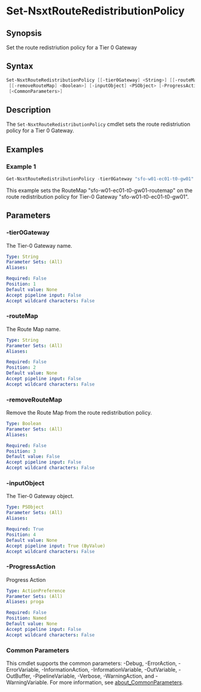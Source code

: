 # Set-NsxtRouteRedistributionPolicy

## Synopsis

Set the route redistriution policy for a Tier 0 Gateway

## Syntax

```powershell
Set-NsxtRouteRedistributionPolicy [[-tier0Gateway] <String>] [[-routeMap] <String>]
 [[-removeRouteMap] <Boolean>] [-inputObject] <PSObject> [-ProgressAction <ActionPreference>]
 [<CommonParameters>]
```

## Description

The `Set-NsxtRouteRedistributionPolicy` cmdlet sets the route redistriution policy for a Tier 0 Gateway.

## Examples

### Example 1

```powershell
Get-NsxtRouteRedistributionPolicy -tier0Gateway "sfo-w01-ec01-t0-gw01" | Set-NsxtRouteRedistributionPolicy -RouteMap "sfo-w01-ec01-t0-gw01-routemap"
```

This example sets the RouteMap "sfo-w01-ec01-t0-gw01-routemap" on the route redistribution policy for Tier-0 Gateway "sfo-w01-t0-ec01-t0-gw01".

## Parameters

### -tier0Gateway

The Tier-0 Gateway name.

```yaml
Type: String
Parameter Sets: (All)
Aliases:

Required: False
Position: 1
Default value: None
Accept pipeline input: False
Accept wildcard characters: False
```

### -routeMap

The Route Map name.

```yaml
Type: String
Parameter Sets: (All)
Aliases:

Required: False
Position: 2
Default value: None
Accept pipeline input: False
Accept wildcard characters: False
```

### -removeRouteMap

Remove the Route Map from the route redistribution policy.

```yaml
Type: Boolean
Parameter Sets: (All)
Aliases:

Required: False
Position: 3
Default value: False
Accept pipeline input: False
Accept wildcard characters: False
```

### -inputObject

The Tier-0 Gateway object.

```yaml
Type: PSObject
Parameter Sets: (All)
Aliases:

Required: True
Position: 4
Default value: None
Accept pipeline input: True (ByValue)
Accept wildcard characters: False
```

### -ProgressAction

Progress Action

```yaml
Type: ActionPreference
Parameter Sets: (All)
Aliases: proga

Required: False
Position: Named
Default value: None
Accept pipeline input: False
Accept wildcard characters: False
```

### Common Parameters

This cmdlet supports the common parameters: -Debug, -ErrorAction, -ErrorVariable, -InformationAction, -InformationVariable, -OutVariable, -OutBuffer, -PipelineVariable, -Verbose, -WarningAction, and -WarningVariable. For more information, see [about_CommonParameters](http://go.microsoft.com/fwlink/?LinkID=113216).
